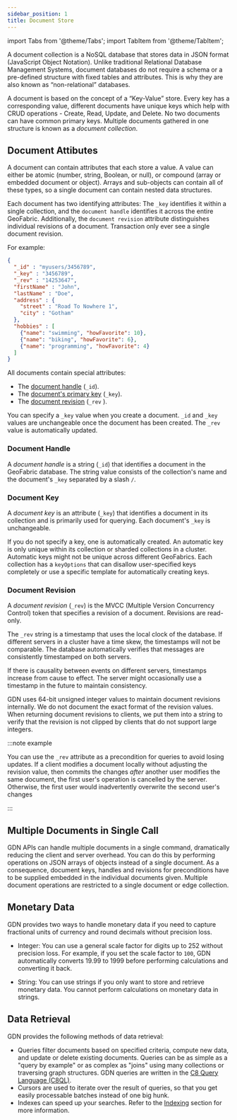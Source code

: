 ```yaml
---
sidebar_position: 1
title: Document Store
---
```


import Tabs from '@theme/Tabs';
import TabItem from '@theme/TabItem';

A document collection is a NoSQL database that stores data in JSON format (JavaScript Object Notation). Unlike traditional Relational Database Management Systems, document databases do not require a schema or a pre-defined structure with fixed tables and attributes. This is why they are also known as “non-relational” databases.

A document is based on the concept of a “Key-Value” store. Every key has a corresponding value, different documents have unique keys which help with CRUD operations - Create, Read, Update, and Delete. No two documents can have common primary keys. Multiple documents gathered in one structure is known as a _document collection_.

## Document Attibutes

A document can contain attributes that each store a value. A value can either be atomic (number, string, Boolean, or null), or compound (array or embedded document or object). Arrays and sub-objects can contain all of these types, so a single document can contain nested data structures.

Each document has two identifying attributes: The `_key` identifies it within a single collection, and the `document handle` identifies it across the entire GeoFabric. Additionally, the `document revision` attribute distinguishes individual revisions of a document. Transaction only ever see a single document revision.

For example:

```json
{
  "_id" : "myusers/3456789",
  "_key" : "3456789",
  "_rev" : "14253647",
  "firstName" : "John",
  "lastName" : "Doe",
  "address" : {
    "street" : "Road To Nowhere 1",
    "city" : "Gotham"
  },
  "hobbies" : [
    {"name": "swimming", "howFavorite": 10},
    {"name": "biking", "howFavorite": 6},
    {"name": "programming", "howFavorite": 4}
  ]
}
```

All documents contain special attributes:

- The [document handle](#document-handle) (`_id`).
- The [document's primary key](#document-key) (`_key`).
- The [document revision](#document-revision) (`_rev` ).

You can specify a `_key` value when you create a document. `_id` and `_key` values are unchangeable once the document has been created. The `_rev` value is automatically updated.

### Document Handle

A _document handle_ is a string (`_id`) that identifies a document in the GeoFabric database. The string value consists of the collection's name and the document's `_key` separated by a slash `/`.

### Document Key

A _document key_ is an attribute (`_key`) that identifies a document in its collection and is primarily used for querying. Each document's `_key` is unchangeable.

If you do not specify a key, one is automatically created. An automatic key is only unique within its collection or sharded collections in a cluster. Automatic keys might not be unique across different GeoFabrics. Each collection has a `keyOptions` that can disallow user-specified keys completely or use a specific template for automatically creating keys.

### Document Revision

A _document revision_ (`_rev`) is the MVCC (Multiple Version Concurrency Control) token that specifies a revision of a document. Revisions are read-only.

The `_rev` string is a timestamp that uses the local clock of the database. If different servers in a cluster have a time skew, the timestamps will not be comparable. The database automatically verifies that messages are consistently timestamped on both servers.

If there is causality between events on different servers, timestamps increase from cause to effect. The server might occasionally use a timestamp in the future to maintain consistency.

GDN uses 64-bit unsigned integer values to maintain document revisions internally. We do not document the exact format of the revision values. When returning document revisions to clients, we put them into a string to verify that the revision is not clipped by clients that do not support large integers.

:::note example

You can use the `_rev` attribute as a precondition for queries to avoid losing updates. If a client modifies a document locally without adjusting the revision value, then commits the changes _after_ another user modifies the same document, the first user's operation is cancelled by the server. Otherwise, the first user would inadvertently overwrite the second user's changes

:::

## Multiple Documents in Single Call

GDN APIs can handle multiple documents in a single command, dramatically reducing the client and server overhead. You can do this by performing operations on JSON arrays of objects instead of a single document. As a consequence, document keys, handles and revisions for preconditions have to be supplied embedded in the individual documents given. Multiple document operations are restricted to a single document or edge collection.

## Monetary Data

GDN provides two ways to handle monetary data if you need to capture fractional units of currency and round decimals without precision loss.

- Integer: You can use a general scale factor for digits up to 252 without precision loss. For example, if you set the scale factor to `100`, GDN automatically converts 19.99 to 1999 before performing calculations and converting it back.

- String: You can use strings if you only want to store and retrieve monetary data. You cannot perform calculations on monetary data in strings.

## Data Retrieval

GDN provides the following methods of data retrieval:

- Queries filter documents based on specified criteria, compute new data, and update or delete existing documents. Queries can be as simple as a "query by example" or as complex as "joins" using many collections or traversing graph structures. GDN queries are written in the [C8 Query Language (C8QL)](../../queries/c8ql/index.md).
- Cursors are used to iterate over the result of queries, so that you get easily processable batches instead of one big hunk.
- Indexes can speed up your searches. Refer to the [Indexing](../indexing/index.md) section for more information.

